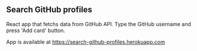 ## Search GitHub profiles 

React app that fetchs data from GitHub API. Type the GitHub username and press 'Add card' button.

App is available at https://search-github-profiles.herokuapp.com 
